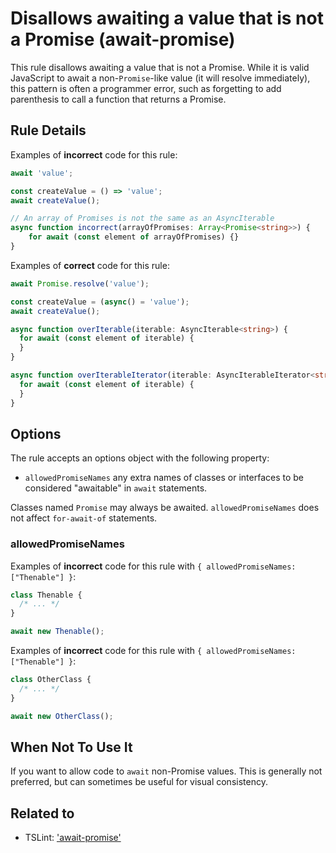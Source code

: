 # Disallows awaiting a value that is not a Promise (await-promise)

This rule disallows awaiting a value that is not a Promise.
While it is valid JavaScript to await a non-`Promise`-like value (it will resolve immediately), this pattern is often a programmer error, such as forgetting to add parenthesis to call a function that returns a Promise.

## Rule Details

Examples of **incorrect** code for this rule:

```ts
await 'value';

const createValue = () => 'value';
await createValue();
```

```ts
// An array of Promises is not the same as an AsyncIterable
async function incorrect(arrayOfPromises: Array<Promise<string>>) {
    for await (const element of arrayOfPromises) {}
}
```

Examples of **correct** code for this rule:

```ts
await Promise.resolve('value');

const createValue = (async() = 'value');
await createValue();
```

```ts
async function overIterable(iterable: AsyncIterable<string>) {
  for await (const element of iterable) {
  }
}

async function overIterableIterator(iterable: AsyncIterableIterator<string>) {
  for await (const element of iterable) {
  }
}
```

## Options

The rule accepts an options object with the following property:

- `allowedPromiseNames` any extra names of classes or interfaces to be considered "awaitable" in `await` statements.

Classes named `Promise` may always be awaited.
`allowedPromiseNames` does not affect `for-await-of` statements.

### allowedPromiseNames

Examples of **incorrect** code for this rule with `{ allowedPromiseNames: ["Thenable"] }`:

```ts
class Thenable {
  /* ... */
}

await new Thenable();
```

Examples of **incorrect** code for this rule with `{ allowedPromiseNames: ["Thenable"] }`:

```ts
class OtherClass {
  /* ... */
}

await new OtherClass();
```

## When Not To Use It

If you want to allow code to `await` non-Promise values.
This is generally not preferred, but can sometimes be useful for visual consistency.

## Related to

- TSLint: ['await-promise'](https://palantir.github.io/tslint/rules/await-promise)
